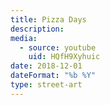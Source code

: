 ```yaml
---
title: Pizza Days
description: 
media:
  - source: youtube
    uid: HQfH9Xyhuic
date: 2018-12-01
dateFormat: "%b %Y"
type: street-art
---
```


